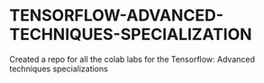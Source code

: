 # TENSORFLOW-ADVANCED-TECHNIQUES-SPECIALIZATION
Created a repo for all the colab labs for the Tensorflow: Advanced techniques specializations
